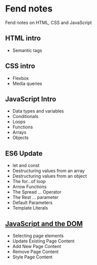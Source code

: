 # Fend notes

Fend notes on HTML, CSS and JavaScript

## HTML intro

* Semantic tags

## CSS intro

* Flexbox
* Media queries

## JavaScript Intro

* Data types and variables
* Conditionals
* Loops
* Functions
* Arrays
* Objects

## ES6 Update

* let and const
* Destructuring values from an array
* Destructuring values from an object
* The for...of loop
* Arrow Functions
* The Spread ... Operator
* The Rest ... parameter
* Default Parameters
* Template Literals

## [JavaScript and the DOM](dom-and-js.md)

* Selecting page elements
* Update Existing Page Content
* Add New Page Content
* Remove Page Content
* Style Page Content
